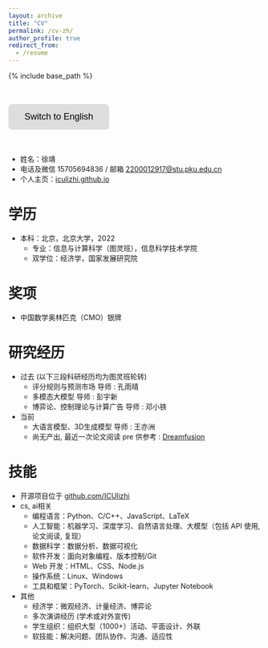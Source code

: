 ```yaml
---
layout: archive
title: "CV"
permalink: /cv-zh/
author_profile: true
redirect_from:
  - /resume
---
```


{% include base_path %}

<head>
    <meta charset="UTF-8">
    <meta name="viewport" content="width=device-width, initial-scale=1.0">
    <title>中文页面</title>
    <style>
        .btn {
            background-color: #ddd; 
            border: none;
            color: black;
            padding: 15px 32px;
            text-align: center;
            text-decoration: none;
            display: inline-block;
            font-size: 18px;
            cursor: pointer;
            border-radius: 8px;
            transition: background-color 0.3s, transform 0.2s;
        }
        .btn:hover {
            background-color: #ccc; 
            transform: scale(1.1);  /* 放大效果 */
        }
        .btn:active {
            background-color: #bbb; /* 点击时变更颜色 */
            transform: scale(1.05); /* 按钮按下时稍微缩小 */
        }
    </style>
</head>
<body>
    <br/><br/>
    <div class="container">
<button class="btn" onclick="window.location.href='/cv'">Switch to English</button>
    </div>
    <br/><br/>
</body>

* 姓名：徐靖  
* 电话及微信 15705694836 / 邮箱 [2200012917@stu.pku.edu.cn](2200012917@stu.pku.edu.cn)
* 个人主页：[iculizhi.github.io](https://iculizhi.github.io/)

学历
======
* 本科：北京，北京大学，2022
  * 专业：信息与计算科学（图灵班），信息科学技术学院
  * 双学位：经济学，国家发展研究院

奖项
======
* 中国数学奥林匹克（CMO）银牌

研究经历
======
* 过去 (以下三段科研经历均为图灵班轮转) 
  * 评分规则与预测市场 导师 : 孔雨晴
  * 多模态大模型 导师 : 彭宇新
  * 博弈论、控制理论与计算广告 导师 : 邓小铁
* 当前
  * 大语言模型、3D生成模型 导师 : 王亦洲
  * 尚无产出, 最近一次论文阅读 pre 供参考 : [Dreamfusion](https://www.bilibili.com/video/BV1QkNHeHE3y/?vd_source=0de3e2c2bc626ecfacd0dcb9c7e40ce7)

技能
======
* 开源项目位于 [github.com/ICUlizhi](https://github.com/ICUlizhi)
* cs, ai相关
  * 编程语言：Python、C/C++、JavaScript、LaTeX
  * 人工智能：机器学习、深度学习、自然语言处理、大模型（包括 API 使用, 论文阅读, 复现）
  * 数据科学：数据分析、数据可视化
  * 软件开发：面向对象编程、版本控制/Git
  * Web 开发：HTML、CSS、Node.js
  * 操作系统：Linux、Windows
  * 工具和框架：PyTorch、Scikit-learn、Jupyter Notebook
* 其他
  * 经济学：微观经济、计量经济、博弈论
  * 多次演讲经历 (学术或对外宣传)
  * 学生组织：组织大型（1000+）活动、平面设计、外联
  * 软技能：解决问题、团队协作、沟通、适应性


<!--
Work experience
======
* Summer 2015: Research Assistant
  * Github University
  * Duties included: Tagging issues
  * Supervisor: Professor Git

* Fall 2015: Research Assistant
  * Github University
  * Duties included: Merging pull requests
  * Supervisor: Professor Hub
  


Publications
======
  <ul>{% for post in site.publications %}
    {% include archive-single-cv.html %}
  {% endfor %}</ul>
  
Talks
======
  <ul>{% for post in site.talks %}
    {% include archive-single-talk-cv.html %}
  {% endfor %}</ul>
  
Teaching
======
  <ul>{% for post in site.teaching %}
    {% include archive-single-cv.html %}
  {% endfor %}</ul>
  
Service and leadership
======
* Currently signed in to 43 different slack teams
-->